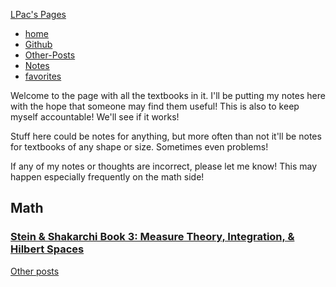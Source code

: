 


[LPac\'s Pages](/)


-   [home](/)
-   [Github](http://github.com/liampack)
-   [Other-Posts](/archive)
-   [Notes](/notes)
-   [favorites](/favorites)


Welcome to the page with all the textbooks in it. I\'ll be putting my
notes here with the hope that someone may find them useful! This is also
to keep myself accountable! We\'ll see if it works!

Stuff here could be notes for anything, but more often than not it\'ll
be notes for textbooks of any shape or size. Sometimes even problems!

If any of my notes or thoughts are incorrect, please let me know! This
may happen especially frequently on the math side!


Math 
----

### [Stein & Shakarchi Book 3: Measure Theory, Integration, & Hilbert Spaces](stein-shakarchi-b3) 






[Other posts](/archive)


